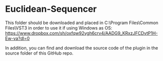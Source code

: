 # Euclidean-Sequencer

This folder should be downloaded and placed in C:\Program Files\Common Files\VST3 in order to use it if using Windows as OS: https://www.dropbox.com/sh/oxfqw92vgh6crv4/AADG9_KRxzJFCDvtP1H-Ew-va?dl=0

In addition, you can find and download the source code of the plugin in the source folder of this GitHub repo.
